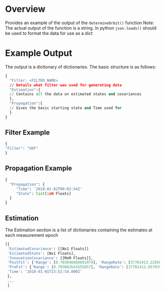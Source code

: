 
# Overview
Provides an example of the output of the `determineOrbit()` function
Note: The actual output of the function is a string. In python `json.loads()` should be used to format the data for use as a dict


# Example Output
The output is a dictionary of dictionaries. The basic structure is as follows: 
```python
{
  "Filter: <FILTER_NAME>
  // Details what filter was used for generating data
  "Estimation":{
  // Contains all the data on estimated states and covariances
  }, 
  "Propagation":{
  // Gives the basic starting state and Time used for 
  }
}
```

## Filter Example
```python
{
"Filter": "UKF"
}
```

## Propagation Example
```python
{
  "Propagation": { 
     "Time": '2018-01-02T00:02:54Z'
     "State": list[1xN Floats]
  }
}
```

## Estimation 
The Estimation section is a list of dictionaries containing the estimates at each measurement epoch

```python
[{
 'EstimatedCovariance': [[Nx1 Floats]]
 'EstimatedState': [Nx1 Floats],
 'InnovationCovariance': [[MxM Floats]],
 'PostFit': {'Range': [0.703046889891979], 'RangeRate': [37701413.22956683]},
 'PreFit': {'Range': [0.703002641655857], 'RangeRate': [37701412.657939374]},
 'Time': '2018-01-01T23:52:54.000Z'
 }, 
 ...
 ]
```
